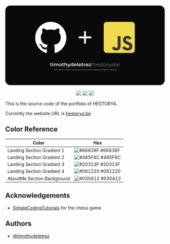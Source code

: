 <p align="center">
  <img width="800px" src="banner.png">
</p>
<p align="center">
  <img src="https://img.shields.io/badge/Accessibility-partially_conform-orange">
  <img src="https://img.shields.io/badge/Pages-Offline-lightgray">
  <img src="https://img.shields.io/github/issues/timothydeletrez/hestoryabe?label=Issues&color=blue">
</p>

This is the source code of the portfolio of HESTORYA.

Currently the website URL is [hestorya.be](https://hestorya.be)

## Color Reference

| Color             | Hex                                                                |
| ----------------- | ------------------------------------------------------------------ |
| Landing Section Gradient 1 | ![#66838F](https://via.placeholder.com/10/66838F?text=+) #66838F |
| Landing Section Gradient 2 | ![#485F6C](https://via.placeholder.com/10/485F6C?text=+) #485F6C |
| Landing Section Gradient 3 | ![#20313F](https://via.placeholder.com/10/20313F?text=+) #20313F |
| Landing Section Gradient 4 | ![#061220](https://via.placeholder.com/10/061220?text=+) #061220 |
| AboutMe Section Background | ![#030A12](https://via.placeholder.com/10/030A12?text=+) #030A12 |


## Acknowledgements

 - [SimpleCodingTutorials](https://github.com/SimpleCodingTutorials) for the chess game


## Authors

- [@timothydeletrez](https://github.com/timothydeletrez)

